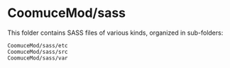 # CoomuceMod/sass

This folder contains SASS files of various kinds, organized in sub-folders:

    CoomuceMod/sass/etc
    CoomuceMod/sass/src
    CoomuceMod/sass/var
